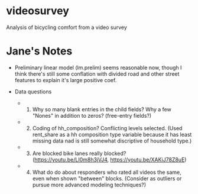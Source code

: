 # videosurvey
Analysis of bicycling comfort from a video survey

# Jane's Notes

- Preliminary linear model (lm.prelim) seems reasonable now, though I think there's still some conflation with divided road and other street features to explain it's large positive coef.

- Data questions
  - 1. Why so many blank entries in the child fields? Why a few "Nones" in addition to zeros? (free-entry fields?)
  - 2. Coding of hh_composition? Conflicting levels selected. (Used rent_share as a hh composition type variable because it has least missing data nad is still somewhat discriptive of household type.)
  - 3. Are blocked bike lanes really blocked? (https://youtu.be/LI0m8h3jVJ4, https://youtu.be/XAKiJ78Z8uE)
  - 4. What do do about responders who rated all videos the same, even when shown "between" blocks. (Consider as outliers or pursue more advanced modeling techniques?)
  
  
